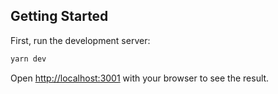 ## Getting Started

First, run the development server:

```bash
yarn dev
```

Open [http://localhost:3001](http://localhost:3001) with your browser to see the result.
